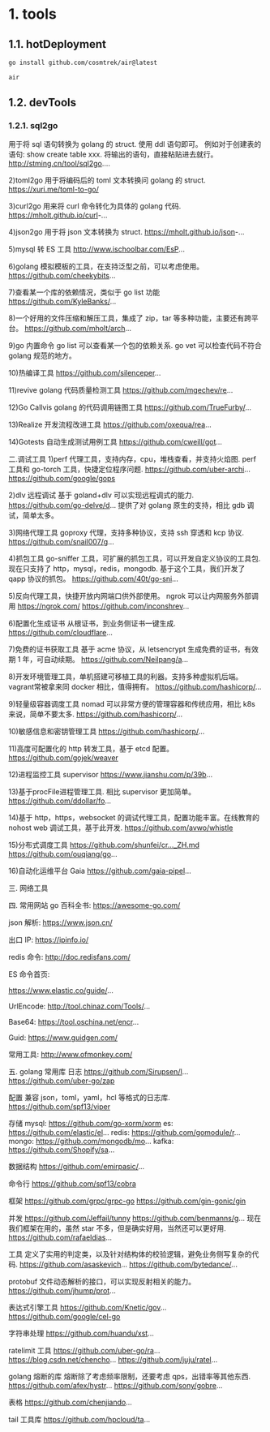 # 1. tools

## 1.1. hotDeployment

```bash
go install github.com/cosmtrek/air@latest

air
```

## 1.2. devTools

### 1.2.1. sql2go

用于将 sql 语句转换为 golang 的 struct. 使用 ddl 语句即可。
例如对于创建表的语句: show create table xxx. 将输出的语句，直接粘贴进去就行。
<http://stming.cn/tool/sql2go>....

2)toml2go
用于将编码后的 toml 文本转换问 golang 的 struct.
<https://xuri.me/toml-to-go/>

3)curl2go
用来将 curl 命令转化为具体的 golang 代码.
<https://mholt.github.io/curl>-...

4)json2go
用于将 json 文本转换为 struct.
<https://mholt.github.io/json>-...

5)mysql 转 ES 工具
<http://www.ischoolbar.com/EsP>...

6)golang
模拟模板的工具，在支持泛型之前，可以考虑使用。
<https://github.com/cheekybits>...

7)查看某一个库的依赖情况，类似于 go list 功能
<https://github.com/KyleBanks/>...

8)一个好用的文件压缩和解压工具，集成了 zip，tar 等多种功能，主要还有跨平台。
<https://github.com/mholt/arch>...

9)go 内置命令
go list 可以查看某一个包的依赖关系.
go vet 可以检查代码不符合 golang 规范的地方。

10)热编译工具
<https://github.com/silenceper>...

11)revive
golang 代码质量检测工具
<https://github.com/mgechev/re>...

12)Go Callvis
golang 的代码调用链图工具
<https://github.com/TrueFurby/>...

13)Realize
开发流程改进工具
<https://github.com/oxequa/rea>...

14)Gotests
自动生成测试用例工具
<https://github.com/cweill/got>...

二.调试工具
1)perf
代理工具，支持内存，cpu，堆栈查看，并支持火焰图.
perf 工具和 go-torch 工具，快捷定位程序问题.
<https://github.com/uber-archi>...
<https://github.com/google/gops>

2)dlv 远程调试
基于 goland+dlv 可以实现远程调式的能力.
<https://github.com/go-delve/d>...
提供了对 golang 原生的支持，相比 gdb 调试，简单太多。

3)网络代理工具
goproxy 代理，支持多种协议，支持 ssh 穿透和 kcp 协议.
<https://github.com/snail007/g>...

4)抓包工具
go-sniffer 工具，可扩展的抓包工具，可以开发自定义协议的工具包. 现在只支持了 http，mysql，redis，mongodb.
基于这个工具，我们开发了 qapp 协议的抓包。
<https://github.com/40t/go-sni>...

5)反向代理工具，快捷开放内网端口供外部使用。
ngrok 可以让内网服务外部调用
<https://ngrok.com/>
<https://github.com/inconshrev>...

6)配置化生成证书
从根证书，到业务侧证书一键生成.
<https://github.com/cloudflare>...

7)免费的证书获取工具
基于 acme 协议，从 letsencrypt 生成免费的证书，有效期 1 年，可自动续期。
<https://github.com/Neilpang/a>...

8)开发环境管理工具，单机搭建可移植工具的利器。支持多种虚拟机后端。
vagrant常被拿来同 docker 相比，值得拥有。
<https://github.com/hashicorp/>...

9)轻量级容器调度工具
nomad 可以非常方便的管理容器和传统应用，相比 k8s 来说，简单不要太多.
<https://github.com/hashicorp/>...

10)敏感信息和密钥管理工具
<https://github.com/hashicorp/>...

11)高度可配置化的 http 转发工具，基于 etcd 配置。
<https://github.com/gojek/weaver>

12)进程监控工具 supervisor
<https://www.jianshu.com/p/39b>...

13)基于procFile进程管理工具. 相比 supervisor 更加简单。
<https://github.com/ddollar/fo>...

14)基于 http，https，websocket 的调试代理工具，配置功能丰富。在线教育的 nohost web 调试工具，基于此开发.
<https://github.com/avwo/whistle>

15)分布式调度工具
<https://github.com/shunfei/cr..._ZH.md>
<https://github.com/ouqiang/go>...

16)自动化运维平台 Gaia
<https://github.com/gaia-pipel>...

三. 网络工具

四. 常用网站
go 百科全书: <https://awesome-go.com/>

json 解析: <https://www.json.cn/>

出口 IP: <https://ipinfo.io/>

redis 命令: <http://doc.redisfans.com/>

ES 命令首页:

<https://www.elastic.co/guide/>...

UrlEncode: <http://tool.chinaz.com/Tools/>...

Base64: <https://tool.oschina.net/encr>...

Guid: <https://www.guidgen.com/>

常用工具: <http://www.ofmonkey.com/>

五. golang 常用库
日志
<https://github.com/Sirupsen/l>...
<https://github.com/uber-go/zap>

配置
兼容 json，toml，yaml，hcl 等格式的日志库.
<https://github.com/spf13/viper>

存储
mysql: <https://github.com/go-xorm/xorm>
es: <https://github.com/elastic/el>...
redis: <https://github.com/gomodule/r>...
mongo: <https://github.com/mongodb/mo>...
kafka: <https://github.com/Shopify/sa>...

数据结构
<https://github.com/emirpasic/>...

命令行
<https://github.com/spf13/cobra>

框架
<https://github.com/grpc/grpc-go>
<https://github.com/gin-gonic/gin>

并发
<https://github.com/Jeffail/tunny>
<https://github.com/benmanns/g>...
现在我们框架在用的，虽然 star 不多，但是确实好用，当然还可以更好用.
<https://github.com/rafaeldias>...

工具
定义了实用的判定类，以及针对结构体的校验逻辑，避免业务侧写复杂的代码.
<https://github.com/asaskevich>...
<https://github.com/bytedance/>...

protobuf 文件动态解析的接口，可以实现反射相关的能力。
<https://github.com/jhump/prot>...

表达式引擎工具
<https://github.com/Knetic/gov>...
<https://github.com/google/cel-go>

字符串处理
<https://github.com/huandu/xst>...

ratelimit 工具
<https://github.com/uber-go/ra>...
<https://blog.csdn.net/chencho>...
<https://github.com/juju/ratel>...

golang 熔断的库
熔断除了考虑频率限制，还要考虑 qps，出错率等其他东西.
<https://github.com/afex/hystr>...
<https://github.com/sony/gobre>...

表格
<https://github.com/chenjiando>...

tail 工具库
<https://github.com/hpcloud/ta>...
